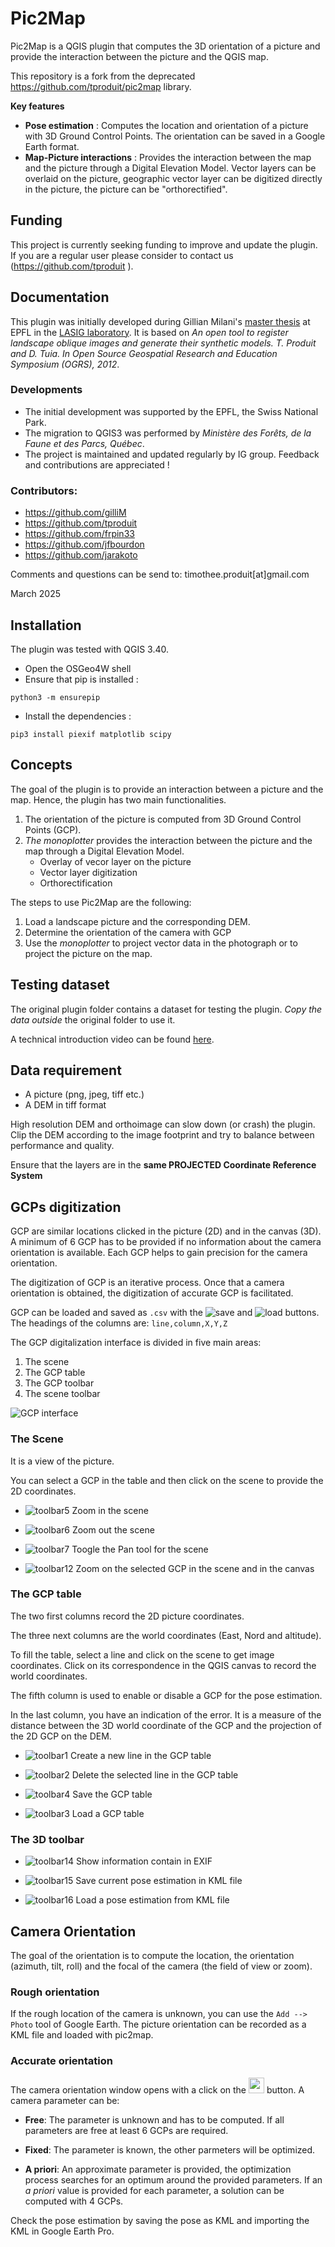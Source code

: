 # Pic2Map

Pic2Map is a QGIS plugin that computes the 3D orientation of a picture and provide the interaction between the picture and the QGIS map.

This repository is a fork from the deprecated https://github.com/tproduit/pic2map library.

**Key features**
- **Pose estimation** : Computes the location and orientation of a picture with 3D Ground Control Points. The orientation can be saved in a Google Earth format.
- **Map-Picture interactions** : Provides the interaction between the map and the picture through a Digital Elevation Model. Vector layers can be overlaid on the picture, geographic vector layer can be digitized directly in the picture, the picture can be "orthorectified".

## Funding
This project is currently seeking funding to improve and update the plugin. If you are a regular user please consider to contact us (https://github.com/tproduit ).

## Documentation

This plugin was initially developed during  Gillian Milani's [master thesis](https://documents.epfl.ch/groups/l/la/lasig-unit/www/pic2map/rapport_PdM_gmilani.pdf) at EPFL in the [LASIG laboratory](http://lasig.epfl.ch). 
It is based on  *An open tool to register landscape oblique images and generate their synthetic models. 
T. Produit and D. Tuia. 
In Open Source Geospatial Research and Education Symposium (OGRS), 2012*.

### Developments
- The initial development was supported by the EPFL, the Swiss National Park.
- The migration to QGIS3 was performed by *Ministère des Forêts, de la Faune et des Parcs, Québec*.
- The project is maintained and updated regularly by IG group. Feedback and contributions are appreciated !

### Contributors:
* https://github.com/gilliM
* https://github.com/tproduit 
* https://github.com/frpin33
* https://github.com/jfbourdon
* https://github.com/jarakoto

Comments and questions can be send to: timothee.produit[at]gmail.com

March 2025

## Installation

The plugin was tested with QGIS 3.40.
 
- Open the OSGeo4W shell
- Ensure that pip is installed :
```
python3 -m ensurepip
```
- Install the dependencies :
```
pip3 install piexif matplotlib scipy
```

## Concepts

The goal of the plugin is to provide an interaction between a picture and the map. 
Hence, the plugin has two main functionalities.

1. The orientation of the picture is computed from 3D Ground Control Points (GCP).
2. *The monoplotter* provides the interaction between the picture and the map through a Digital Elevation Model.
    * Overlay of vecor layer on the picture
    * Vector layer digitization
    * Orthorectification
   
The steps to use Pic2Map are the following:

1. Load a landscape picture and the corresponding DEM.
2. Determine the orientation of the camera with GCP
3. Use the *monoplotter* to project vector data in the photograph or to project the picture on the map.


## Testing dataset

The original plugin folder contains a dataset for testing the plugin. 
*Copy the data outside* the original folder to use it.

A technical introduction video can be found [here](https://www.youtube.com/watch?v=3Wic6PYUaKU).



## Data requirement

* A picture (png, jpeg, tiff etc.)
* A DEM in tiff format 
<!-- * [Optional] An orthoimage to render the 3D image and detect GCPs
* [Optional] Vector layer to be overlaid on the picture -->

High resolution DEM and orthoimage can slow down (or crash) the plugin. 
Clip the DEM according to the image footprint and try to balance between performance and quality.

Ensure that the layers are in the **same PROJECTED Coordinate Reference System**


## GCPs digitization

GCP are similar locations clicked in the picture (2D) and in the canvas (3D). 
A minimum of 6 GCP has to be provided if no information about the camera orientation is available. 
Each GCP helps to gain precision for the camera orientation.

<!-- The GCP can be clicked in the map or in the 3D view with `ctrl + left click`. 
The 3D view ease ![3D viewer](images/toolbar10.png) the recognition of similar location, but the map is better to digitize accurate GCP. -->

The digitization of GCP is an iterative process. 
Once that a camera orientation is obtained, the digitization of accurate GCP is facilitated.

GCP can be loaded and saved as `.csv` with the ![save](images/toolbar3.png) and ![load](images/toolbar4.png) buttons.
The headings of the columns are: `line,column,X,Y,Z`

The GCP digitalization interface is divided in five main areas:

1. The scene
2. The GCP table
3. The GCP toolbar
4. The scene toolbar
<!-- 5. The 3D toolbar -->

![GCP interface](images/GCPApproach.png)


### The Scene

It is a view of the picture.

You can select a GCP in the table and then click on the scene to provide the 2D coordinates. 

* ![toolbar5](images/toolbar5.png)  Zoom in the scene

* ![toolbar6](images/toolbar6.png)  Zoom out the scene

* ![toolbar7](images/toolbar7.png)  Toogle the Pan tool for the scene

* ![toolbar12](images/toolbar12.png)  Zoom on the selected GCP in the scene and in the canvas


### The GCP table

The two first columns record the 2D picture coordinates. 

The three next columns are the world coordinates (East, Nord and altitude). 

To fill the table, select a line and click on the scene to get image coordinates. 
Click on its correspondence in the QGIS canvas to record the world coordinates.

<!-- You can also get 3D coordinates from the 3D viewer with `ctrl + Left Click`. -->

The fifth column is used to enable or disable a GCP for the pose estimation. 

In the last column, you have an indication of the error. It is a measure of the distance between the 3D world coordinate of the GCP and the projection of the 2D GCP on the DEM. 

* ![toolbar1](images/toolbar1.png)  Create a new line in the GCP table

* ![toolbar2](images/toolbar2.png)  Delete the selected line in the GCP table

* ![toolbar4](images/toolbar4.png)  Save the GCP table

* ![toolbar3](images/toolbar3.png)  Load a GCP table

<!-- * ![toolbar13](images/toolbar13.png)  Remove the reprojected GCPs after a pose estimation -->

<!-- * ![toolbar8](images/toolbar8.png)  Change display setting of GCPs -->


### The 3D toolbar

<!-- * ![toolbar9](images/toolbar9.png)  Open the pose estimation dialog box

* ![toolbar10](images/toolbar10.png)  Open the 3D viewer. 

* ![toolbar11](images/toolbar11.png)  Close the GCP digitalization window and open the monoplotter -->

* ![toolbar14](images/toolbar14.png)  Show information contain in EXIF

* ![toolbar15](images/toolbar15.png)  Save current pose estimation in KML file

* ![toolbar16](images/toolbar16.png)  Load a pose estimation from KML file

<!-- Information about the motion in 3D viewer:

* `Left mouse button pressed`: move left-right an up-down
* `Right mouse button pressed`; rotate on the tilt and azimuth
* `Wheel`: go front and back (Press wheel for a finer placement)

Information about the capabilites in 3D viewer:

* `ctrl + Left Click`: get 3D coordinates for selected GCP
* `alt + Left Click`: fix the position of the camera at the clicked position -->


## Camera Orientation

The goal of the orientation is to compute the location, the orientation (azimuth, tilt, roll) and the focal of the camera (the field of view or zoom).

### Rough orientation
If the rough location of the camera is unknown, you can use the `Add --> Photo` tool of Google Earth. 
The picture orientation can be recorded as a KML file and loaded with pic2map.


### Accurate orientation
The camera orientation window opens with a click on the <img src="images/toolbar9.png" width="25"> button. 
A camera parameter can be:

* **Free**: The parameter is unknown and has to be computed. If all parameters are free at least 6 GCPs are required.

* **Fixed**: The parameter is known, the other parmeters will be optimized.

* **A priori**: An approximate parameter is provided, the optimization process searches for an optimum around the provided parameters. If an *a priori* value is provided for each parameter, a solution can be computed with 4 GCPs.

Check the pose estimation by saving the pose as KML and importing the KML in Google Earth Pro.

<!-- Check the pose estimation by opening the 3D viewer. 
It is initialized at the computed orientation. -->


<!-- ## Monoplotting

The monplotting interface is reached with the ![Play](images/toolbar11.png) button. -->

<!-- ### Vector layer overlay
A point or line layer which is visible in the map will be overlaid on the picture if the `Refresh Layers` button is clicked. 
The symbology and labels used in the canvas are reproduced in the picture. 
You can overlay simple, categorized or graduated symbology. 
However, you cannot use complex symbology, like point represented by stars or double lines representations.
You can press on `label settings` for controlling label appearance. 

![Vector Overlay](images/visualisation.png) -->

<!-- ### Measurements
The monoplotter can be clicked with **`Click`**. 
You can choose to measure objects in the map plane (2D) or in 3D (on the DEM surface).

The measure tool doesn't measure directly in the picture but projects the click of the mouse in the canvas. 
This implies a strange behavior: if a precise measurement is required, you have to zoom in the canvas.

### Digitization of new vector layer
The layer to be filled has to be active and in edition mode in the canvas. 
The `new feature` button is toggled. 
New points or new line vertices can be directly clicked in the picture with **`Ctrl+click`** -->

<!-- If you want to do precise digitization in the picture, you have to zoom at the right place in the canvas. -->

<!-- ### Orthorectification 
Each pixel of the picture is linked to a 3D geographic coordinate. 
The orthorectification uses this information to interpolate the orthorectified picture. 
**The accuracy depends on the DEM and GCP quality. Due to the oblique geometry large errors can be observed in some regions.** -->

<!-- ### Geographic coordinates of the pixels
The 3D geographic coordinates of each pixel can be saved as tiff images.

### Geometry analysis
This function computes three plots. The first plot shows the surface of a pixel which varies with the distance and the angle of incidence.
The two other plots show the angle of incidence.

This function is usefull to choose a good camera location to sense a landscape.

### Footprint
This function generates a vector layer which contains the area sensed by the camera.
 -->








